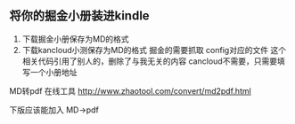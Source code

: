 ## 将你的掘金小册装进kindle

1. 下载掘金小册保存为MD的格式
2. 下载kancloud小测保存为MD的格式
掘金的需要抓取 config对应的文件  这个相关代码引用了别人的，删除了与我无关的内容
cancloud不需要，只需要填写一个小册地址

MD转pdf 在线工具
http://www.zhaotool.com/convert/md2pdf.html

下版应该能加入  MD->pdf
